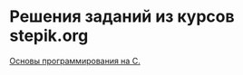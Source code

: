 # Решения заданий из курсов stepik.org

[Основы программирования на C. ](https://stepik.org/course/3078/syllabus)

